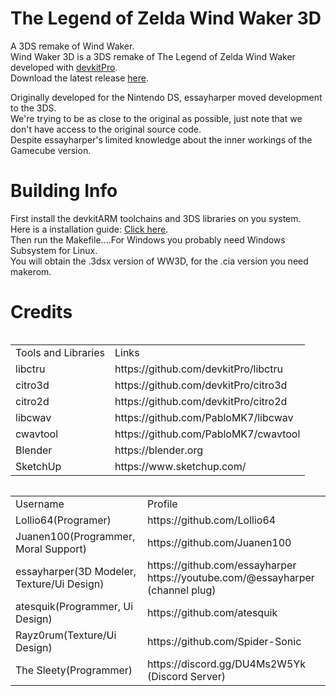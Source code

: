 # The Legend of Zelda Wind Waker 3D
A 3DS remake of Wind Waker.<br>
Wind Waker 3D is a 3DS remake of The Legend of Zelda Wind Waker developed with [devkitPro](https://github.com/devkitPro).<br>
Download the latest release [here](https://github.com/essayharper/ww/releases/latest).

Originally developed for the Nintendo DS, essayharper moved development to the 3DS.<br>
We're trying to be as close to the original as possible, just note that we don't have access to the original source code.<br> 
Despite essayharper's limited knowledge about the inner workings of the Gamecube version.<br>
# Building Info 
First install the devkitARM toolchains and 3DS libraries on you system.<br>
Here is a installation guide: [Click here](https://www.3dbrew.org/wiki/Setting_up_Development_Environment).<br>
Then run the Makefile....For Windows you probably need Windows Subsystem for Linux.<br>
You will obtain the .3dsx version of WW3D, for the .cia version you need makerom.<br>
# Credits 
<table align = "left">
<tr><td>Tools and Libraries</td><td>Links</td></tr>
<tr><td>libctru</td><td>https://github.com/devkitPro/libctru</td></tr>
<tr><td>citro3d</td><td>https://github.com/devkitPro/citro3d</td></tr>
<tr><td>citro2d</td><td>https://github.com/devkitPro/citro2d</td></tr>
<tr><td>libcwav</td><td>https://github.com/PabloMK7/libcwav</td></tr>
<tr><td>cwavtool</td><td>https://github.com/PabloMK7/cwavtool</td></tr>
<tr><td>Blender</td><td>https://blender.org</td></tr>
<tr><td>SketchUp</td><td>https://www.sketchup.com/</td></tr></table>
<table align = "left">
<tr><td>Username</td><td>Profile</td></tr>
<tr><td>Lollio64(Programer)</td><td>https://github.com/Lollio64</td></tr> 
<tr><td>Juanen100(Programmer, Moral Support)</td><td>https://github.com/Juanen100</td></tr>
<tr><td>essayharper(3D Modeler, Texture/Ui Design)</td><td>https://github.com/essayharper https://youtube.com/@essayharper (channel plug)</td></tr> 
<tr><td>atesquik(Programmer, Ui Design)</td><td>https://github.com/atesquik</td></tr>
<tr><td>Rayz0rum(Texture/Ui Design)</td><td>https://github.com/Spider-Sonic</td></tr> 
<tr><td>The Sleety(Programmer)</td><td>https://discord.gg/DU4Ms2W5Yk (Discord Server)</td></tr>
</table>
